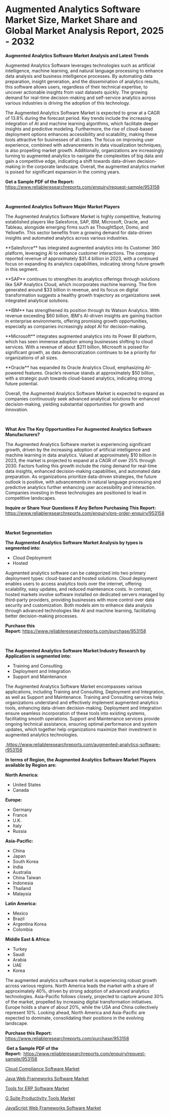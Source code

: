 <p><h1>Augmented Analytics Software Market Size, Market Share and Global Market Analysis Report, 2025 - 2032</h1></p><p><strong>Augmented Analytics Software Market Analysis and Latest Trends</strong></p>
<p><p>Augmented Analytics Software leverages technologies such as artificial intelligence, machine learning, and natural language processing to enhance data analysis and business intelligence processes. By automating data preparation, insight generation, and the dissemination of analytics results, this software allows users, regardless of their technical expertise, to uncover actionable insights from vast datasets quickly. The growing demand for real-time decision-making and self-service analytics across various industries is driving the adoption of this technology.</p><p>The Augmented Analytics Software Market is expected to grow at a CAGR of 13.8% during the forecast period. Key trends include the increasing integration of AI and machine learning algorithms, which facilitate deeper insights and predictive modeling. Furthermore, the rise of cloud-based deployment options enhances accessibility and scalability, making these tools attractive for businesses of all sizes. The focus on improving user experience, combined with advancements in data visualization techniques, is also propelling market growth. Additionally, organizations are increasingly turning to augmented analytics to navigate the complexities of big data and gain a competitive edge, indicating a shift towards data-driven decision-making in the corporate landscape. Overall, the augmented analytics market is poised for significant expansion in the coming years.</p></p>
<p><strong>Get a Sample PDF of the Report:&nbsp;</strong> <a href="https://www.reliableresearchreports.com/enquiry/request-sample/953158?utm_campaign=7&utm_medium=2&utm_source=Github&utm_content=ia&utm_term=07032025&utm_id=augmented-analytics-software">https://www.reliableresearchreports.com/enquiry/request-sample/953158</a></p>
<p>&nbsp;</p>
<p><strong>Augmented Analytics Software Major Market Players</strong></p>
<p><p>The Augmented Analytics Software Market is highly competitive, featuring established players like Salesforce, SAP, IBM, Microsoft, Oracle, and Tableau, alongside emerging firms such as ThoughtSpot, Domo, and Yellowfin. This sector benefits from a growing demand for data-driven insights and automated analytics across various industries.</p><p>**Salesforce** has integrated augmented analytics into its Customer 360 platform, leveraging AI to enhance customer interactions. The company reported revenue of approximately $31.4 billion in 2023, with a continued focus on expanding its analytics capabilities, indicating strong future growth in this segment.</p><p>**SAP** continues to strengthen its analytics offerings through solutions like SAP Analytics Cloud, which incorporates machine learning. The firm generated around $33 billion in revenue, and its focus on digital transformation suggests a healthy growth trajectory as organizations seek integrated analytical solutions.</p><p>**IBM** has strengthened its position through its Watson Analytics. With revenue exceeding $60 billion, IBM's AI-driven insights are gaining traction in enterprise environments, offering promising growth opportunities, especially as companies increasingly adopt AI for decision-making.</p><p>**Microsoft** integrates augmented analytics into its Power BI platform, which has seen immense adoption among businesses shifting to cloud services. With a revenue of about $211 billion, Microsoft is poised for significant growth, as data democratization continues to be a priority for organizations of all sizes.</p><p>**Oracle** has expanded its Oracle Analytics Cloud, emphasizing AI-powered features. Oracle’s revenue stands at approximately $50 billion, with a strategic push towards cloud-based analytics, indicating strong future potential.</p><p>Overall, the Augmented Analytics Software Market is expected to expand as companies continuously seek advanced analytical solutions for enhanced decision-making, yielding substantial opportunities for growth and innovation.</p></p>
<p>&nbsp;</p>
<p><strong>What Are The Key Opportunities For Augmented Analytics Software Manufacturers?</strong></p>
<p><p>The Augmented Analytics Software market is experiencing significant growth, driven by the increasing adoption of artificial intelligence and machine learning in data analytics. Valued at approximately $10 billion in 2023, the market is projected to expand at a CAGR of over 25% through 2030. Factors fueling this growth include the rising demand for real-time data insights, enhanced decision-making capabilities, and automated data preparation. As organizations prioritize data-driven strategies, the future outlook is positive, with advancements in natural language processing and predictive analytics further enhancing user accessibility and interaction. Companies investing in these technologies are positioned to lead in competitive landscapes.</p></p>
<p><strong>Inquire or Share Your Questions If Any Before Purchasing This Report:</strong> <a href="https://www.reliableresearchreports.com/enquiry/pre-order-enquiry/953158?utm_campaign=7&utm_medium=2&utm_source=Github&utm_content=ia&utm_term=07032025&utm_id=augmented-analytics-software">https://www.reliableresearchreports.com/enquiry/pre-order-enquiry/953158</a></p>
<p>&nbsp;</p>
<p><strong>Market Segmentation</strong></p>
<p><strong>The Augmented Analytics Software Market Analysis by types is segmented into:</strong></p>
<p><ul><li>Cloud Deployment</li><li>Hosted</li></ul></p>
<p><p>Augmented analytics software can be categorized into two primary deployment types: cloud-based and hosted solutions. Cloud deployment enables users to access analytics tools over the internet, offering scalability, easy updates, and reduced maintenance costs. In contrast, hosted markets involve software installed on dedicated servers managed by third-party providers, providing businesses with more control over data security and customization. Both models aim to enhance data analysis through advanced technologies like AI and machine learning, facilitating better decision-making processes.</p></p>
<p><strong>Purchase this Report:&nbsp;</strong><a href="https://www.reliableresearchreports.com/purchase/953158?utm_campaign=7&utm_medium=2&utm_source=Github&utm_content=ia&utm_term=07032025&utm_id=augmented-analytics-software">https://www.reliableresearchreports.com/purchase/953158</a></p>
<p>&nbsp;</p>
<p><strong>The Augmented Analytics Software Market Industry Research by Application is segmented into:</strong></p>
<p><ul><li>Training and Consulting</li><li>Deployment and Integration</li><li>Support and Maintenance</li></ul></p>
<p><p>The Augmented Analytics Software Market encompasses various applications, including Training and Consulting, Deployment and Integration, as well as Support and Maintenance. Training and Consulting services help organizations understand and effectively implement augmented analytics tools, enhancing data-driven decision-making. Deployment and Integration ensure seamless incorporation of these tools into existing systems, facilitating smooth operations. Support and Maintenance services provide ongoing technical assistance, ensuring optimal performance and system updates, which together help organizations maximize their investment in augmented analytics technologies.</p></p>
<p><a href="https://www.reliableresearchreports.com/augmented-analytics-software-r953158?utm_campaign=7&utm_medium=2&utm_source=Github&utm_content=ia&utm_term=07032025&utm_id=augmented-analytics-software">&nbsp;https://www.reliableresearchreports.com/augmented-analytics-software-r953158</a></p>
<p><strong>In terms of Region, the Augmented Analytics Software Market Players available by Region are:</strong></p>
<p>
    <p> <strong> North America: </strong>
        <ul>
            <li>United States</li>
            <li>Canada</li>
        </ul>
        </p> 
    <p> <strong> Europe: </strong>
        <ul>
            <li>Germany</li>
            <li>France</li>
            <li>U.K.</li>
            <li>Italy</li>
            <li>Russia</li>
        </ul>
        </p> 
    <p> <strong> Asia-Pacific: </strong>
        <ul>
            <li>China</li>
            <li>Japan</li>
            <li>South Korea</li>
            <li>India</li>
            <li>Australia</li>
            <li>China Taiwan</li>
            <li>Indonesia</li>
            <li>Thailand</li>
            <li>Malaysia</li>
        </ul>
        </p> 
    <p> <strong> Latin America: </strong>
        <ul>
            <li>Mexico</li>
            <li>Brazil</li>
            <li>Argentina Korea</li>
            <li>Colombia</li>
        </ul>
        </p> 
    <p> <strong> Middle East & Africa: </strong>
        <ul>
            <li>Turkey</li>
            <li>Saudi</li>
            <li>Arabia</li>
            <li>UAE</li>
            <li>Korea</li>
        </ul>
    </p>
    </p>
<p><p>The augmented analytics software market is experiencing robust growth across various regions. North America leads the market with a share of approximately 40%, driven by strong adoption of advanced analytics technologies. Asia-Pacific follows closely, projected to capture around 30% of the market, propelled by increasing digital transformation initiatives. Europe holds a share of about 20%, while the USA and China collectively represent 10%. Looking ahead, North America and Asia-Pacific are expected to dominate, consolidating their positions in the evolving landscape.</p></p>
<p><strong>Purchase this Report: </strong><a href="https://www.reliableresearchreports.com/purchase/953158?utm_campaign=7&utm_medium=2&utm_source=Github&utm_content=ia&utm_term=07032025&utm_id=augmented-analytics-software">https://www.reliableresearchreports.com/purchase/953158</a></p>
<p>&nbsp;<strong>Get a Sample PDF of the Report:&nbsp;&nbsp;</strong><a href="https://www.reliableresearchreports.com/enquiry/request-sample/953158?utm_campaign=7&utm_medium=2&utm_source=Github&utm_content=ia&utm_term=07032025&utm_id=augmented-analytics-software">https://www.reliableresearchreports.com/enquiry/request-sample/953158</a></p>
<p><strong></strong></p>
<p><p><a href="https://github.com/alejnaouare/Market-Research-Report-List-1/blob/main/cloud-compliance-software-market.md?utm_campaign=7&utm_medium=2&utm_source=Github&utm_content=ia&utm_term=07032025&utm_id=augmented-analytics-software">Cloud Compliance Software Market</a></p><p><a href="https://github.com/wyettillesr4/Market-Research-Report-List-1/blob/main/java-web-frameworks-software-market.md?utm_campaign=7&utm_medium=2&utm_source=Github&utm_content=ia&utm_term=07032025&utm_id=augmented-analytics-software">Java Web Frameworks Software Market</a></p><p><a href="https://github.com/bufkamaiahi7/Market-Research-Report-List-1/blob/main/tools-for-erp-software-market.md?utm_campaign=7&utm_medium=2&utm_source=Github&utm_content=ia&utm_term=07032025&utm_id=augmented-analytics-software">Tools for ERP Software Market</a></p><p><a href="https://github.com/vigatoimrene04/Market-Research-Report-List-1/blob/main/g-suite-productivity-tools-market.md?utm_campaign=7&utm_medium=2&utm_source=Github&utm_content=ia&utm_term=07032025&utm_id=augmented-analytics-software">G Suite Productivity Tools Market</a></p><p><a href="https://github.com/fraryatena85/Market-Research-Report-List-1/blob/main/javascript-web-frameworks-software-market.md?utm_campaign=7&utm_medium=2&utm_source=Github&utm_content=ia&utm_term=07032025&utm_id=augmented-analytics-software">JavaScript Web Frameworks Software Market</a></p></p>